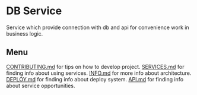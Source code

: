 # DB Service
Service which provide connection with db and api for convenience work in business logic.

## Menu
[CONTRIBUTING.md](docs/CONTRIBUTING.md) for tips on how to develop project.
[SERVICES.md](docs/SERVICES.md) for finding info about using services.
[INFO.md](docs/INFO.md) for more info about architecture.
[DEPLOY.md](docs/DEPLOY.md) for finding info about deploy system.
[API.md](docs/API.md) for finding info about service opportunities.

